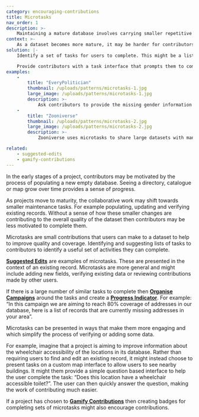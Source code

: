```yaml
---
category: encouraging-contributions
title: Microtasks
nav_order: 1
description: >-
    Maintaining a mature database involves carrying smaller repetitive tasks that may be less engaging for contributors
context: >-
    As a dataset becomes more mature, it may be harder for contributors to identify useful ways to contribute when there are fewer obvious gaps in coverage. Contributors might also be less motivated by ongoing maintenance tasks. It is easy to feel a sense of progress when adding new records, but less so when improving them.
solution: |-
    Identify a set of tasks for users to complete. This might be a list of **[Suggested Edits](/patterns/encouraging-contributions/suggested-edits)**, records that need to be **[Marked as Verified](/patterns/maintaining-quality/marking-as-verified)** or other tasks to verify existing data.

    Provide contributors with a task interface that prompts them to complete a number of individual tasks. Use a **[Progress Indicator](/patterns/encouraging-contributions/progress-indicator)** or **[Gamify Contributions](/patterns/encouraging-contributions/gamify-contributions)** to encourage them to complete the tasks.
examples:
    -
        title: "EveryPolitician"
        thumbnail: /uploads/patterns/microtasks-1.jpg
        large_image: /uploads/patterns/microtasks-1.jpg
        description: >-
            Ask contributors to provide the missing gender information that hasn’t been captured from other sources
    -
        title: "Zooniverse"
        thumbnail: /uploads/patterns/microtasks-2.jpg
        large_image: /uploads/patterns/microtasks-2.jpg
        description: >-
            Zooniverse uses microtasks to share large datasets with many contributors

related:
    - suggested-edits
    - gamify-contributions
---
```


In the early stages of a project, contributors may be motivated by the process of populating a new empty database. Seeing a directory, catalogue or map grow over time provides a sense of progress.

As projects move to maturity, the collaborative work may shift towards smaller maintenance tasks. For example populating, updating and verifying existing records. Without a sense of how these smaller changes are contributing to the overall quality of the dataset then contributors may be less motivated to complete them.

Microtasks are small contributions that users can make to a dataset to help to improve quality and coverage. Identifying and suggesting lists of tasks to contributors to identify a useful set of activities they can complete.

**[Suggested Edits](/patterns/encouraging-contributions/suggested-edits)** are examples of microtasks. These are presented in the context of an existing record. Microtasks are more general and might include adding new fields, verifying existing data or reviewing contributions made by other users.

If there is a large number of similar tasks to complete then **[Organise Campaigns](/patterns/encouraging-contributions/organise-campaigns)** around the tasks and create a **[Progress Indicator](/patterns/encouraging-contributions/progress-indicator)**. For example: “In this campaign we are aiming to reach 80% coverage of addresses in our database, here is a list of records that are currently missing addresses in your area”.

Microtasks can be presented in ways that make them more engaging and which simplify the process of verifying or adding some data.

For example, imagine that a project is aiming to improve information about the wheelchair accessibility of the locations in its database. Rather than requiring users to find and edit an existing record, it might instead choose to present tasks on a custom map interface to allow users to see nearby buildings. It might them provide a simple question based interface to help the user complete the task: “Does this location have a wheelchair accessible toilet?”. The user can then quickly answer the question, making the work of contributing much easier.

If a project has chosen to **[Gamify Contributions](/patterns/encouraging-contributions/gamify-contributions)** then creating badges for completing sets of microtasks might also encourage contributions.
